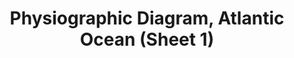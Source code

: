 ---
label: a.1
title: Physiographic Diagram, Atlantic Ocean (Sheet 1)
layout: entry
presentation: side-by-side
order: 106
object:
  - id: 7
---